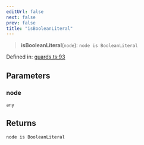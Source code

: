 ```yaml
---
editUrl: false
next: false
prev: false
title: "isBooleanLiteral"
---
```


> **isBooleanLiteral**(`node`): `node is BooleanLiteral`

Defined in: [guards.ts:93](https://github.com/rcs-agents/rcs-lang/blob/d67a89cedb553bfd3c4dced3f75360ae0dfac4db/packages/ast/src/guards.ts#L93)

## Parameters

### node

`any`

## Returns

`node is BooleanLiteral`

